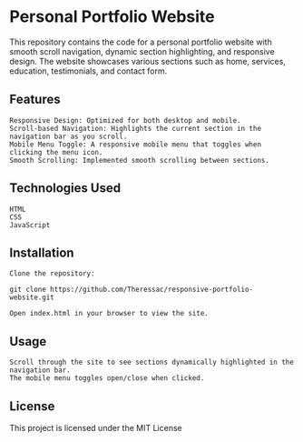 # Personal Portfolio Website

This repository contains the code for a personal portfolio website with smooth scroll navigation, dynamic section highlighting, and responsive design. The website showcases various sections such as home, services, education, testimonials, and contact form.

## Features

    Responsive Design: Optimized for both desktop and mobile.
    Scroll-based Navigation: Highlights the current section in the navigation bar as you scroll.
    Mobile Menu Toggle: A responsive mobile menu that toggles when clicking the menu icon.
    Smooth Scrolling: Implemented smooth scrolling between sections.

## Technologies Used

    HTML
    CSS
    JavaScript

## Installation

    Clone the repository:

    git clone https://github.com/Theressac/responsive-portfolio-website.git

    Open index.html in your browser to view the site.

## Usage

    Scroll through the site to see sections dynamically highlighted in the navigation bar.
    The mobile menu toggles open/close when clicked.

## License

This project is licensed under the MIT License
